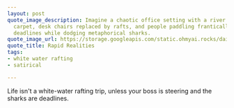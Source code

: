 ```yaml
---
layout: post
quote_image_description: Imagine a chaotic office setting with a river instead of
  carpet, desk chairs replaced by rafts, and people paddling frantically to meet looming
  deadlines while dodging metaphorical sharks.
quote_image_url: https://storage.googleapis.com/static.ohmyai.rocks/daily/2024-03-16.jpg
quote_title: Rapid Realities
tags:
- white water rafting
- satirical

---
```


Life isn't a white-water rafting trip, unless your boss is steering and the sharks are deadlines.